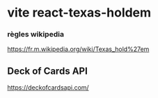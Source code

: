 # vite react-texas-holdem
### règles wikipedia

https://fr.m.wikipedia.org/wiki/Texas_hold%27em

## Deck of Cards API
https://deckofcardsapi.com/
